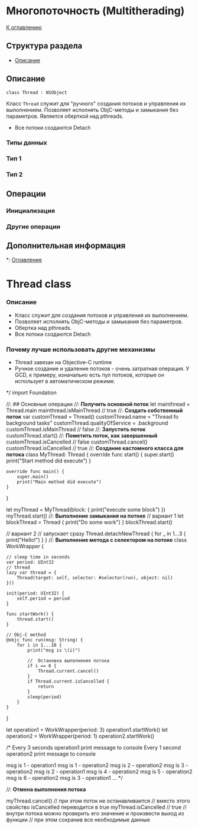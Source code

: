 # Многопоточность (Multitherading)

[К оглавлению](./README.md)

## Структура раздела
- [Описание](#desc)

## <a id="desc"></a>Описание

`class Thread : NSObject`

Класс `Thread` служит для "ручного" создания потоков и управления их выполнением. Позволяет исполнять ObjC-методы и замыкания без параметров. Является оберткой над pthreads.
 * Все потоки создаются Detach

### Типы данных

### Тип 1

### Тип 2

## Операции

### Инициализация

### Другие операции

## Дополнительная информация

*:
 [Оглавление](HEADER)
 # Thread class

 
 ### Описание
 
 * Класс служит для создания потоков и управления их выполнением.
 * Позволяет исполнять ObjC-методы и замыкания без параметров.
 * Обертка над pthreads.
 * Все потоки создаются Detach
 
 ### Почему лучше использовать другие механизмы
 
 * Thread завязан на Objective-C runtime
 * Ручное создание и удаление потоков - очень затратная операция. У GCD, к примеру, изначально есть пул потоков, которые он использует в автоматическом режиме.
 
 */
import Foundation

//: ## Основные операции
//: __Получить основной поток__
let mainthread = Thread.main
mainthread.isMainThread // true
//: __Создать собственный поток__
var customThread = Thread()
customThread.name = "Thread fo background tasks"
customThread.qualityOfService = .background
customThread.isMainThread // false
//: __Запустить поток__
customThread.start()
//: __Пометить поток, как завершенный__
customThread.isCancelled // false
customThread.cancel()
customThread.isCancelled // true
//: __Создание кастомного класса для потока__
class MyThread: Thread {
    override func start() {
        super.start()
        print("Start method did execute")
    }
    
    override func main() {
        super.main()
        print("Main method did execute")
    }
}

let myThread = MyThread(block: {
    print("execute some block")
})
myThread.start()
//: __Выполнение замыкания на потоке__
// вариант 1
let blockThread = Thread {
    print("Do some work")
}
blockThread.start()

// вариант 2
// запускает сразу
Thread.detachNewThread {
    for _ in 1...3 {
        print("Hello!")
    }
}
//: __Выполнение метода с селектором на потоке__
class WorkWrapper {
    
    // sleep time in seconds
    var period: UInt32
    // thread
    lazy var thread = {
        Thread(target: self, selector: #selector(run), object: nil)
    }()
    
    init(period: UInt32) {
        self.period = period
    }
    
    func startWork() {
        thread.start()
    }
    
    // Obj-C method
    @objc func run(msg: String) {
        for i in 1...10 {
            print("msg is \(i)")
            
            //  Остановка выполнения потока
            if i == 6 {
                Thread.current.cancel()
            }
            if Thread.current.isCancelled {
                return
            }
            sleep(period)
        }
    }
}

let operation1 = WorkWrapper(period: 3)
operation1.startWork()
let operation2 = WorkWrapper(period: 1)
operation2.startWork()

/*
 Every 3 seconds operation1 print message to console
 Every 1 second operation2 print message to console
 
 msg is 1 - operation1
 msg is 1 - operation2
 msg is 2 - operation2
 msg is 3 - operation2
 msg is 2 - operation1
 msg is 4 - operation2
 msg is 5 - operation2
 msg is 6 - operation2
 msg is 3 - operation1
 ...
 */

//: __Отмена выполнения потока__

myThread.cancel()
// при этом поток не останавливается
// вместо этого свойство isCancelled переводится в true
myThread.isCancelled // true
// внутри потока можно проверить его значение и произвести выход из функции
// при этом сохранив все необходимые данные
